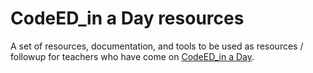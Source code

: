 CodeED_in a Day resources
=========================

A set of resources, documentation, and tools to be used as resources / followup for teachers who
have come on [CodeED_in a Day](http://decoded.co/codeED-in-a-day/ "CodeED_in a Day on Decoded's website").
